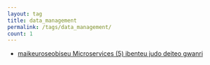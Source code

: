```yaml
---
layout: tag
title: data_management
permalink: /tags/data_management/
count: 1
---
```


- [maikeuroseobiseu Microservices (5) ibenteu judo deiteo gwanri](https://futurecreator.github.io/2018/10/19/microservices-and-event-driven-data-management/)
